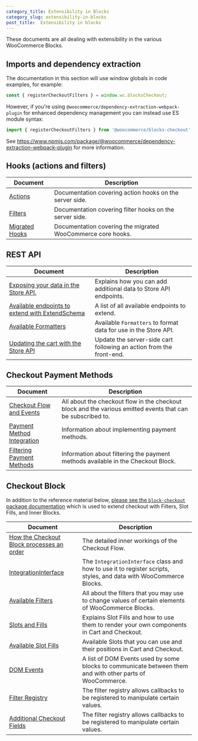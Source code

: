 ```yaml
---
category_title: Extensibility in Blocks 
category_slug: extensibility-in-blocks
post_title:  Extensibility in blocks
---
```



These documents are all dealing with extensibility in the various WooCommerce Blocks.

## Imports and dependency extraction

The documentation in this section will use window globals in code examples, for example:

```js
const { registerCheckoutFilters } = window.wc.blocksCheckout;
```

However, if you're using `@woocommerce/dependency-extraction-webpack-plugin` for enhanced dependency management you can instead use ES module syntax:

```js
import { registerCheckoutFilters } from '@woocommerce/blocks-checkout';
```

See <https://www.npmjs.com/package/@woocommerce/dependency-extraction-webpack-plugin> for more information.

## Hooks (actions and filters)

| Document                      | Description                                             |
| ----------------------------- | ------------------------------------------------------- |
| [Actions](https://github.com/woocommerce/woocommerce/blob/trunk/plugins/woocommerce-blocks/docs/third-party-developers/extensibility/hooks/actions.md) | Documentation covering action hooks on the server side. |
| [Filters](https://github.com/woocommerce/woocommerce/blob/trunk/plugins/woocommerce-blocks/docs/third-party-developers/extensibility/hooks/filters.md) | Documentation covering filter hooks on the server side. |
| [Migrated Hooks](../cart-and-checkout-blocks/hooks/migrated-hooks.md) | Documentation covering the migrated WooCommerce core hooks. |

## REST API

| Document                                                                                       | Description                                                         |
| ---------------------------------------------------------------------------------------------- | ------------------------------------------------------------------- |
| [Exposing your data in the Store API.](https://github.com/woocommerce/woocommerce/blob/trunk/plugins/woocommerce-blocks/docs/third-party-developers/extensibility/rest-api/extend-rest-api-add-data.md)                 | Explains how you can add additional data to Store API endpoints.    |
| [Available endpoints to extend with ExtendSchema](https://github.com/woocommerce/woocommerce/blob/trunk/plugins/woocommerce-blocks/docs/third-party-developers/extensibility/rest-api/available-endpoints-to-extend.md) | A list of all available endpoints to extend.                        |
| [Available Formatters](https://github.com/woocommerce/woocommerce/blob/trunk/plugins/woocommerce-blocks/docs/third-party-developers/extensibility/rest-api/extend-rest-api-formatters.md)                               | Available `Formatters` to format data for use in the Store API.     |
| [Updating the cart with the Store API](https://github.com/woocommerce/woocommerce/blob/trunk/plugins/woocommerce-blocks/docs/third-party-developers/extensibility/rest-api/extend-rest-api-update-cart.md)              | Update the server-side cart following an action from the front-end. |

## Checkout Payment Methods

| Document                                                                               | Description                                                                                                 |
| -------------------------------------------------------------------------------------- | ----------------------------------------------------------------------------------------------------------- |
| [Checkout Flow and Events](../cart-and-checkout-blocks/checkout-payment-methods/checkout-flow-and-events.md)     | All about the checkout flow in the checkout block and the various emitted events that can be subscribed to. |
| [Payment Method Integration](../cart-and-checkout-blocks//checkout-payment-methods/payment-method-integration.md) | Information about implementing payment methods.                                                             |
| [Filtering Payment Methods](../cart-and-checkout-blocks/checkout-payment-methods/filtering-payment-methods.md)   | Information about filtering the payment methods available in the Checkout Block.                            |

## Checkout Block

In addition to the reference material below, [please see the `block-checkout` package documentation](https://github.com/woocommerce/woocommerce/blob/trunk/plugins/woocommerce-blocks/packages/checkout/README.md) which is used to extend checkout with Filters, Slot Fills, and Inner Blocks.

| Document                                                                                         | Description                                                                                                       |
|--------------------------------------------------------------------------------------------------| ----------------------------------------------------------------------------------------------------------------- |
| [How the Checkout Block processes an order](../cart-and-checkout-blocks/how-checkout-processes-an-order.md) | The detailed inner workings of the Checkout Flow.                                                                 |
| [IntegrationInterface](../cart-and-checkout-blocks/integration-interface.md)                                | The `IntegrationInterface` class and how to use it to register scripts, styles, and data with WooCommerce Blocks. |
| [Available Filters](../cart-and-checkout-blocks/available-filters/README.md)                                       | All about the filters that you may use to change values of certain elements of WooCommerce Blocks.                |
| [Slots and Fills](../cart-and-checkout-blocks/slot-fills.md)                                                | Explains Slot Fills and how to use them to render your own components in Cart and Checkout.                       |
| [Available Slot Fills](../cart-and-checkout-blocks/available-slot-fills.md)                                 | Available Slots that you can use and their positions in Cart and Checkout.                                        |
| [DOM Events](../cart-and-checkout-blocks/dom-events.md)                                                     | A list of DOM Events used by some blocks to communicate between them and with other parts of WooCommerce.         |
| [Filter Registry](https://github.com/woocommerce/woocommerce/blob/trunk/plugins/woocommerce-blocks/packages/checkout/filter-registry/README.md)                          | The filter registry allows callbacks to be registered to manipulate certain values.                               |
| [Additional Checkout Fields](../cart-and-checkout-blocks/additional-checkout-fields.md)                     | The filter registry allows callbacks to be registered to manipulate certain values.                               |
